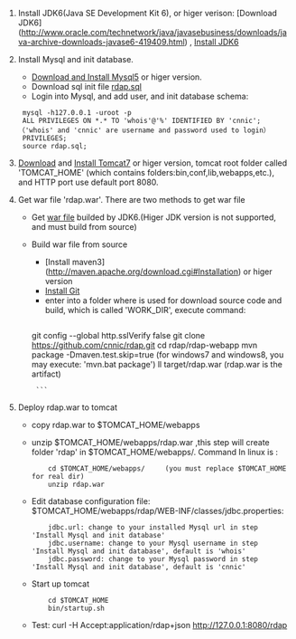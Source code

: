 1. Install JDK6(Java SE Development Kit 6), or higer verison: [Download JDK6] (http://www.oracle.com/technetwork/java/javasebusiness/downloads/java-archive-downloads-javase6-419409.html) ,  [Install JDK6](http://www.oracle.com/technetwork/java/javase/install-142943.html)
1. Install Mysql and init database.
   * [Download and Install Mysql5](http://dev.mysql.com/downloads/mysql) or higer version.  
   * Download sql init file [rdap.sql](https://github.com/cnnic/rdap/blob/develop/rdap-webapp/build/rdap.sql)
   * Login into Mysql, and add user, and init database schema: 
   ```
   	mysql -h127.0.0.1 -uroot -p
   	ALL PRIVILEGES ON *.* TO 'whois'@'%' IDENTIFIED BY 'cnnic';  （'whois' and 'cnnic' are username and password used to login）
   	PRIVILEGES;
   	source rdap.sql;
   ```

1. [Download](http://tomcat.apache.org/download-70.cgi) and [Install Tomcat7](http://tomcat.apache.org/tomcat-7.0-doc/setup.html) or higer version, tomcat root folder called 'TOMCAT_HOME' (which contains folders:bin,conf,lib,webapps,etc.), and HTTP port use default port 8080.

1. Get war file 'rdap.war'. There are two methods to get war file
   * Get [war file](https://github.com/cnnic/rdap/blob/develop/rdap-webapp/build/rdap.war) builded by JDK6.(Higer JDK version is not supported, and must build from source)
   * Build war file from source
      *  [Install maven3] (http://maven.apache.org/download.cgi#Installation) or higer version
      *   [Install Git](http://git-scm.com/book/en/Getting-Started-Installing-Git)
      *  enter into a folder where is used for download source code and build, which is called 'WORK_DIR', execute command:
          ```
		git  config --global http.sslVerify false 
		git clone https://github.com/cnnic/rdap.git
		cd rdap/rdap-webapp
		mvn package -Dmaven.test.skip=true (for windows7 and windows8, you may execute: 'mvn.bat package')
		ll target/rdap.war (rdap.war is the artifact)

          ```
1. Deploy rdap.war to tomcat
   * copy rdap.war to $TOMCAT_HOME/webapps
   * unzip $TOMCAT_HOME/webapps/rdap.war ,this step will create folder 'rdap' in $TOMCAT_HOME/webapps/. Command In linux is :

	   	```
			cd $TOMCAT_HOME/webapps/     (you must replace $TOMCAT_HOME for real dir)
			unzip rdap.war 
		```
		
   * Edit database configuration file: $TOMCAT_HOME/webapps/rdap/WEB-INF/classes/jdbc.properties:
	
		```
			jdbc.url: change to your installed Mysql url in step 'Install Mysql and init database'
			jdbc.username: change to your Mysql username in step 'Install Mysql and init database', default is 'whois'
			jdbc.password: change to your Mysql password in step 'Install Mysql and init database', default is 'cnnic'
		```

   * Start up tomcat
	   
		```
			cd $TOMCAT_HOME
			bin/startup.sh
		```

   * Test:  curl -H Accept:application/rdap+json http://127.0.0.1:8080/rdap
